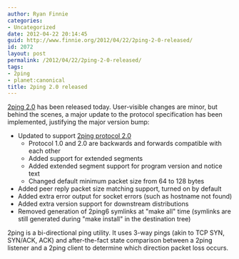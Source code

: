 ```yaml
---
author: Ryan Finnie
categories:
- Uncategorized
date: 2012-04-22 20:14:45
guid: http://www.finnie.org/2012/04/22/2ping-2-0-released/
id: 2072
layout: post
permalink: /2012/04/22/2ping-2-0-released/
tags:
- 2ping
- planet:canonical
title: 2ping 2.0 released
---
```

[2ping 2.0](http://www.finnie.org/software/2ping/) has been released today. User-visible changes are minor, but behind the scenes, a major update to the protocol specification has been implemented, justifying the major version bump:

  * Updated to support [2ping protocol 2.0](http://www.finnie.org/software/2ping/2pingprotocol2.0-20120422.pdf) 
      * Protocol 1.0 and 2.0 are backwards and forwards compatible with each other
      * Added support for extended segments
      * Added extended segment support for program version and notice text
      * Changed default minimum packet size from 64 to 128 bytes
  * Added peer reply packet size matching support, turned on by default
  * Added extra error output for socket errors (such as hostname not found)
  * Added extra version support for downstream distributions
  * Removed generation of 2ping6 symlinks at "make all" time (symlinks are still generated during "make install" in the destination tree)

2ping is a bi-directional ping utility. It uses 3-way pings (akin to TCP SYN, SYN/ACK, ACK) and after-the-fact state comparison between a 2ping listener and a 2ping client to determine which direction packet loss occurs.
